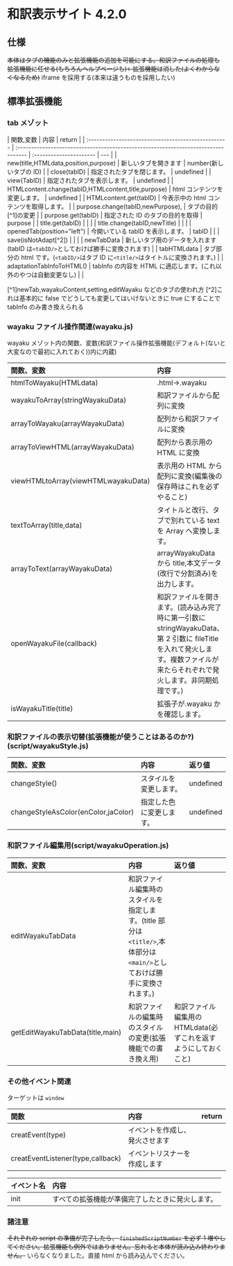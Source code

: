# 和訳表示サイト 4.2.0

## 仕様

~~本体はタブの機能のみと拡張機能の追加を可能にする。和訳ファイルの処理も拡張機能に任せる(もちろんヘルプページも)<-拡張機能は消した(よくわからなくなるため)~~
iframe を採用する(本来は違うものを採用したい)

## 標準拡張機能

### tab メゾット

| 関数,変数                                           | 内容                                                                               | return                  |
| :-------------------------------------------------- | :--------------------------------------------------------------------------------- | :---------------------- | --- |
| new(title,HTMLdata,position,purpose)                | 新しいタブを開きます                                                               | number(新しいタブの ID) |
| close(tabID)                                        | 指定されたタブを閉じます。                                                         | undefined               |
| view(TabID)                                         | 指定されたタブを表示します。                                                       | undefined               |
| HTMLcontent.change(tabID,HTMLcontent,title,purpose) | html コンテンツを変更します。                                                      | undefined               |
| HTMLcontent.get(tabID)                              | 今表示中の html コンテンツを取得します。                                           |
| purpose.change(tabID,newPurpose),                   | タブの目的[^1]の変更                                                               |
| purpose.get(tabID)                                  | 指定された ID のタブの目的を取得                                                   | purpose                 |
| title.get(tabID)                                    |                                                                                    |                         |
| title.change(tabID,newTitle)                        |                                                                                    |                         |
| openedTab(position="left")                          | 今開いている tabID を表示します。                                                  | tabID                   |     |
| save(isNotAdapt[^2])                                |                                                                                    |                         |
| newTabData                                          | 新しいタブ用のデータを入れます(tabID は`<tabID/>`としておけば勝手に変換されます)   |
| tabHTMLdata                                         | タブ部分の html です。(`<tabID/>`はタブ ID に`<title/>`はタイトルに変換されます。) |
| adaptationTabInfoToHTML()                           | tabInfo の内容を HTML に適応します。(これ以外のやつは自動変更なし)                 |                         |

[^1]newTab,wayakuContent,setting,editWayaku などのタブの使われ方
[^2]これは基本的に false でどうしても変更してはいけないときに true にすることで tabInfo のみ書き換えられる

### wayaku ファイル操作関連(wayaku.js)

wayaku メゾット内の関数、変数(和訳ファイル操作拡張機能(デフォルト(ないと大変なので最初に入れておく))内に内蔵)

| 関数、変数                          | 内容                                                                                                                                                                        | return                     |
| :---------------------------------- | :-------------------------------------------------------------------------------------------------------------------------------------------------------------------------- | :------------------------- |
| htmlToWayaku(HTMLdata)              | .html->.wayaku                                                                                                                                                              | wayakuData                 |
| wayakuToArray(stringWayakuData)     | 和訳ファイルから配列に変換                                                                                                                                                  | Array(arrayWayakuData)     |
| arrayToWayaku(arrayWayakuData)      | 配列から和訳ファイルに変換                                                                                                                                                  | string(stringWayakuData)   |
| arrayToViewHTML(arrayWayakuData)    | 配列から表示用の HTML に変換                                                                                                                                                | string(viewHTMLwayakuData) |
| viewHTMLtoArray(viewHTMLwayakuData) | 表示用の HTML から配列に変換(編集後の保存時はこれを必ずやること)                                                                                                            | Array(arrayWayakuData)     |
| textToArray(title,data)             | タイトルと改行、タブで別れている text を Array へ変換します。                                                                                                               | Array(arrayWayakuData)     |
| arrayToText(arrayWayakuData)        | arrayWayakuData から title,本文データ(改行で分割済み)を出力します。                                                                                                         | \[title,data]              |
| openWayakuFile(callback)            | 和訳ファイルを開きます。(読み込み完了時に第一引数に stringWayakuData、第 2 引数に fileTitle を入れて発火します。複数ファイルが来たらそれぞれで発火します。非同期処理です。) | undefined                  |
| isWayakuTitle(title)                | 拡張子が.wayaku かを確認します。                                                                                                                                            | true or false              |

### 和訳ファイルの表示切替(拡張機能が使うことはあるのか?)(script/wayakuStyle.js)

| 関数、変数                          | 内容                     | 返り値    |
| :---------------------------------- | :----------------------- | :-------- |
| changeStyle()                       | スタイルを変更します。   | undefined |
| changeStyleAsColor(enColor,jaColor) | 指定した色に変更します。 | undefined |

### 和訳ファイル編集用(script/wayakuOperation.js)

| 関数、変数                       | 内容                                                                                                                   | 返り値                                                          |
| :------------------------------- | :--------------------------------------------------------------------------------------------------------------------- | :-------------------------------------------------------------- |
| editWayakuTabData                | 和訳ファイル編集時のスタイルを指定します。(title 部分は`<title/>`,本体部分は`<main/>`としておけば勝手に変換されます。) |
| getEditWayakuTabData(title,main) | 和訳ファイルの編集時のスタイルの変更(拡張機能での書き換え用)                                                           | 和訳ファイル編集用の HTMLdata(必ずこれを返すようにしておくこと) |

### その他イベント関連

ターゲットは `window`

| 関数                              | 内容                           | return |
| :-------------------------------- | :----------------------------- | :----- |
| creatEvent(type)                  | イベントを作成し、発火させます |
| creatEventListener(type,callback) | イベントリスナーを作成します   |

| イベント名 | 内容                                             |
| :--------- | :----------------------------------------------- |
| init       | すべての拡張機能が準備完了したときに発火します。 |

### 諸注意

~~それぞれの script の準備が完了したら、 `finishedScriptNumber` を必ず 1 増やしてください。拡張機能も例外ではありません。忘れると本体が読み込み終わりません。~~ いらなくなりました。直接 html から読み込んでください。
